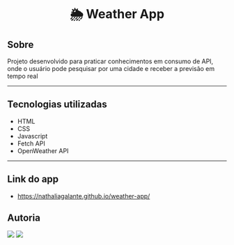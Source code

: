 <h1 align="center">🌦️ Weather App</h1>

## Sobre

Projeto desenvolvido para praticar conhecimentos em consumo de API, onde o usuário pode pesquisar por uma cidade e receber a previsão em tempo real

<hr></hr>

## Tecnologias utilizadas
- HTML
- CSS
- Javascript
- Fetch API
- OpenWeather API

<hr></hr>

## Link do app
- https://nathaliagalante.github.io/weather-app/

###

<h2>Autoria</h2>
<div>
  <a href = "mailto:nathsgg@gmail.com"><img src="https://img.shields.io/badge/Gmail-D14836?style=for-the-badge&logo=gmail&logoColor=white" target="_blank"></a>
  <a href="https://www.linkedin.com/in/nathalia-galante-58a12a125/" target="_blank"><img src="https://img.shields.io/badge/-LinkedIn-%230077B5?style=for-the-badge&logo=linkedin&logoColor=white" target="_blank"></a> 
</div> 




